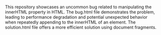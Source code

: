 This repository showcases an uncommon bug related to manipulating the innerHTML property in HTML.  The bug.html file demonstrates the problem, leading to performance degradation and potential unexpected behavior when repeatedly appending to the innerHTML of an element. The solution.html file offers a more efficient solution using document fragments.